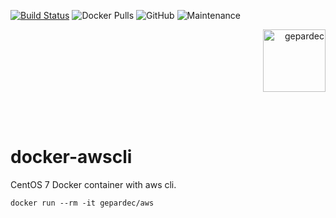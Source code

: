 [![Build Status](https://travis-ci.com/gepardec/docker-centos8-awscli.svg?branch=master)](https://travis-ci.com/gepardec/docker-centos8-awscli)
![Docker Pulls](https://img.shields.io/docker/pulls/gepardec/aws)
![GitHub](https://img.shields.io/github/license/gepardec/docker-centos8-awscli)
![Maintenance](https://img.shields.io/maintenance/yes/2020)
<p align="right">
<img alt="gepardec" width=100px src="https://github.com/Gepardec/docker-centos8-awscli/raw/master/.images/gepardec.png">
</p>
<br>
<br>

# docker-awscli

CentOS 7 Docker container with aws cli.

```
docker run --rm -it gepardec/aws
```
